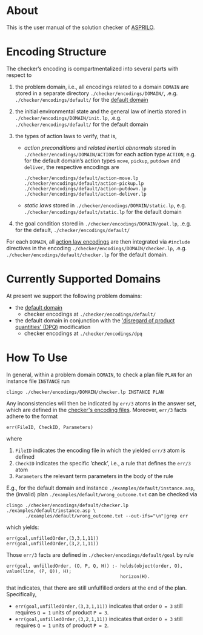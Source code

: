 # About

This is the user manual of the solution checker of [ASPRILO](index.md).


# Encoding Structure

The checker&rsquo;s encoding is compartmentalized into several parts with respect to

1.  the problem domain, i.e., all encodings related to a domain `DOMAIN` are stored in a separate
    directory `./checker/encodings/DOMAIN/`, .e.g. `./checker/encodings/default/` for the [default
    domain](file:///home/philux/logistics/ASPRILO/public/asprilo/docs/specification.md)

2.  the initial environmental state and the general law of inertia stored in
    `./checker/encodings/DOMAIN/init.lp`, .e.g. `./checker/encodings/default/` for the default
    domain

3.  <a id="action-laws"></a>the types of action laws to verify, that is,
    -   *action preconditions* and *related inertial abnormals* stored in
        `./checker/encodings/DOMAIN/ACTION` for each action type `ACTION`, e.g. for the default
        domain&rsquo;s action types `move`, `pickup`, `putdown` and `deliver`, the respective
        encodings are
        
            ./checker/encodings/default/action-move.lp
            ./checker/encodings/default/action-pickup.lp
            ./checker/encodings/default/action-putdown.lp
            ./checker/encodings/default/action-deliver.lp
    
    -   *static laws* stored in `./checker/encodings/DOMAIN/static.lp`,
        e.g. `./checker/encodings/default/static.lp` for the default domain

4.  the goal condition stored in `./checker/encodings/DOMAIN/goal.lp`, .e.g. for the default,
    `./checker/encodings/default/`

For each `DOMAIN`, all [action law encodings](#action-laws) are then integrated via `#include` directives in the
encoding `./checker/encodings/DOMAIN/checker.lp`, .e.g.  `./checker/encodings/default/checker.lp`
for the default domain.


# Currently Supported Domains

At present we support the following problem domains:

-   the [default domain](file:///home/philux/logistics/ASPRILO/public/asprilo/docs/specification.md)
    -   checker encodings at `./checker/encodings/default/`
-   the default domain in conjunction with the ['disregard of product quantities'
    (DPQ)](file:///home/philux/logistics/ASPRILO/public/asprilo/docs/specification.md) modification
    -   checker encodings at `./checker/encodings/dpq`


# How To Use

In general, within a problem domain `DOMAIN`, to check a plan file `PLAN` for an instance file
`INSTANCE` run

    clingo ./checker/encodings/DOMAIN/checker.lp INSTANCE PLAN

Any inconsistencies will then be indicated by `err/3` atoms in the answer set, which are defined
in the [checker's encoding files](#-encoding-structure). Moreover, `err/3` facts adhere to the format

    err(FileID, CheckID, Parameters)

where

1.  `FileID` indicates the encoding file in which the yielded `err/3` atom is defined
2.  `CheckID` indicates the specific &rsquo;check&rsquo;, i.e., a rule that defines the `err/3` atom
3.  `Parameters` the relevant term parameters in the body of the rule

E.g., for the default domain and instance `./examples/default/instance.asp`, the (invalid) plan
`./examples/default/wrong_outcome.txt` can be checked via

    clingo ./checker/encodings/default/checker.lp ./examples/default/instance.asp \
           ./examples/default/wrong_outcome.txt --out-ifs="\n"|grep err

which yields:

    err(goal,unfilledOrder,(3,3,1,11))
    err(goal,unfilledOrder,(3,2,1,11))

Those `err/3` facts are defined in `./checker/encodings/default/goal` by rule

    err(goal, unfilledOrder, (O, P, Q, H)) :- holds(object(order, O), value(line, (P, Q)), H);
                                              horizon(H).

that indicates, that there are still unfulfilled orders at the end of the plan. Specifically,

-   `err(goal,unfilledOrder,(3,3,1,11))` indicates that order `O = 3` still requires `Q = 1` units of
    product `P = 3`.
-   `err(goal,unfilledOrder,(3,2,1,11))` indicates that order `O = 3` still requires `Q = 1` units of
    product `P = 2`.

